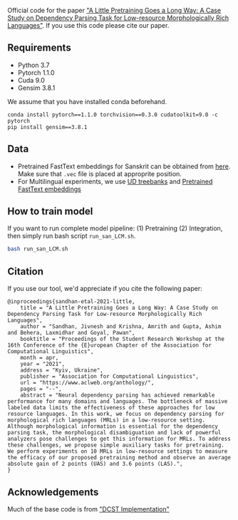 Official code for the paper ["A Little Pretraining Goes a Long Way: A Case Study on Dependency Parsing Task for Low-resource Morphologically Rich Languages"]().
If you use this code please cite our paper.

## Requirements

* Python 3.7 
* Pytorch 1.1.0 
* Cuda 9.0 
* Gensim 3.8.1

We assume that you have installed conda beforehand. 

```
conda install pytorch==1.1.0 torchvision==0.3.0 cudatoolkit=9.0 -c pytorch
pip install gensim==3.8.1
```
## Data
* Pretrained FastText embeddings for Sanskrit can be obtained from [here](https://drive.google.com/drive/folders/1JJMBjUZdqUY7WLYefBbA2zKaMHH3Mm18?usp=sharing). Make sure that `.vec` file is placed at approprite position.
* For Multilingual experiments, we use [UD treebanks](https://universaldependencies.org/) and [Pretrained FastText embeddings](https://fasttext.cc/docs/en/crawl-vectors.html)


## How to train model
If you want to run complete model pipeline: (1) Pretraining (2) Integration, then simply run bash script `run_san_LCM.sh`.

```bash
bash run_san_LCM.sh

```


## Citation

If you use our tool, we'd appreciate if you cite the following paper:

```
@inproceedings{sandhan-etal-2021-little,
    title = "A Little Pretraining Goes a Long Way: A Case Study on Dependency Parsing Task for Low-resource Morphologically Rich Languages",
    author = "Sandhan, Jivnesh and Krishna, Amrith and Gupta, Ashim and Behera, Laxmidhar and Goyal, Pawan", 
    booktitle = "Proceedings of the Student Research Workshop at the 16th Conference of the {E}uropean Chapter of the Association for Computational Linguistics",
    month = apr,
    year = "2021",
    address = "Kyiv, Ukraine",
    publisher = "Association for Computational Linguistics",
    url = "https://www.aclweb.org/anthology/",
    pages = "--",
    abstract = "Neural dependency parsing has achieved remarkable performance for many domains and languages. The bottleneck of massive labeled data limits the effectiveness of these approaches for low resource languages. In this work, we focus on dependency parsing for morphological rich languages (MRLs) in a low-resource setting. Although morphological information is essential for the dependency parsing task, the morphological disambiguation and lack of powerful analyzers pose challenges to get this information for MRLs. To address these challenges, we propose simple auxiliary tasks for pretraining. We perform experiments on 10 MRLs in low-resource settings to measure the efficacy of our proposed pretraining method and observe an average absolute gain of 2 points (UAS) and 3.6 points (LAS).",
}
```

## Acknowledgements
Much of the base code is from ["DCST Implementation"](https://github.com/rotmanguy/DCST)
